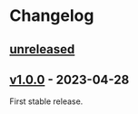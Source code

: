 # Changelog

## [unreleased]

## [v1.0.0] - 2023-04-28

First stable release.

[unreleased]: https://github.com/club-1/flarum-ext-server-side-highlight/compare/v1.0.0...HEAD
[v1.0.0]: https://github.com/club-1/flarum-ext-server-side-highlight/releases/tag/v1.0.0
